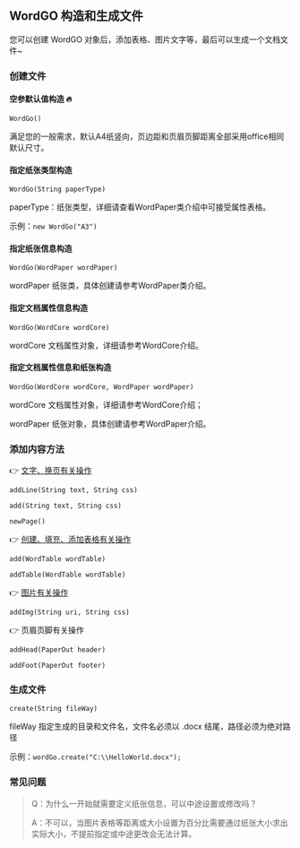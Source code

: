 ## WordGO 构造和生成文件

您可以创建 WordGO 对象后，添加表格、图片文字等，最后可以生成一个文档文件~

### 创建文件

#### 空参默认值构造 🔥 

`WordGo()`

满足您的一般需求，默认A4纸竖向，页边距和页眉页脚距离全部采用office相同默认尺寸。

#### 指定纸张类型构造

`WordGo(String paperType)`

paperType：纸张类型，详细请查看WordPaper类介绍中可接受属性表格。

示例：`new WordGo("A3")`

#### 指定纸张信息构造

`WordGo(WordPaper wordPaper)`

wordPaper  纸张类，具体创建请参考WordPaper类介绍。

#### 指定文档属性信息构造

`WordGo(WordCore wordCore)`

wordCore  文档属性对象，详细请参考WordCore介绍。

#### 指定文档属性信息和纸张构造

`WordGo(WordCore wordCore, WordPaper wordPaper)`

wordCore  文档属性对象，详细请参考WordCore介绍；

wordPaper  纸张对象，具体创建请参考WordPaper介绍。



### 添加内容方法

👉 [文字、换页有关操作](https://github.com/qrpcode/wordgo/blob/master/api/textapi.md)

`addLine(String text, String css)`

`add(String text, String css)`

`newPage()`

👉 [创建、填充、添加表格有关操作](https://github.com/qrpcode/wordgo/blob/master/api/tableapi.md)

`add(WordTable wordTable)`

`addTable(WordTable wordTable)`

👉 [图片有关操作](https://github.com/qrpcode/wordgo/blob/master/api/imgapi.md)

`addImg(String uri, String css)`

👉 页眉页脚有关操作

`addHead(PaperOut header)`

`addFoot(PaperOut footer)`



### 生成文件

`create(String fileWay)`

fileWay  指定生成的目录和文件名，文件名必须以  .docx  结尾，路径必须为绝对路径

示例：`wordGo.create("C:\\HelloWorld.docx");`



### 常见问题

> Q：为什么一开始就需要定义纸张信息，可以中途设置或修改吗？
>
> A：不可以，当图片表格等距离或大小设置为百分比需要通过纸张大小求出实际大小，不提前指定或中途更改会无法计算。

